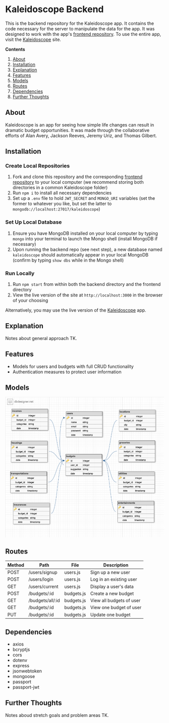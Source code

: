 # Kaleidoscope Backend

This is the backend repository for the Kaleidoscope app. It contains the code necessary for the server to manipulate the data for the app. It was designed to work with the app's [frontend repository](https://github.com/jtreeves/budget-frontend). To use the entire app, visit the [Kaleidoscope](HEROKULINKTK) site.

**Contents**

1. [About](https://github.com/jtreeves/budget-backend#about)
2. [Installation](https://github.com/jtreeves/budget-backend#installation)
3. [Explanation](https://github.com/jtreeves/budget-backend#explanation)
4. [Features](https://github.com/jtreeves/budget-backend#features)
5. [Models](https://github.com/jtreeves/budget-backend#models)
6. [Routes](https://github.com/jtreeves/budget-backend#routes)
7. [Dependencies](https://github.com/jtreeves/budget-backend#dependencies)
8. [Further Thoughts](https://github.com/jtreeves/budget-backend#further-thoughts)

## About

Kaleidoscope is an app for seeing how simple life changes can result in dramatic budget opportunities. It was made through the collaborative efforts of Alan Avery, Jackson Reeves, Jeremy Uriz, and Thomas Gilbert.

## Installation

### Create Local Repositories

1. Fork and clone this repository and the corresponding [frontend repository](https://github.com/jtreeves/budget-frontend) to your local computer (we recommend storing both directories in a common Kaleidoscope folder)
2. Run `npm i` to install all necessary dependencies
3. Set up a `.env` file to hold `JWT_SECRET` and `MONGO_URI` variables (set the former to whatever you like, but set the latter to `mongodb://localhost:27017/kaleidoscope`)

### Set Up Local Database

1. Ensure you have MongoDB installed on your local computer by typing `mongo` into your terminal to launch the Mongo shell (install MongoDB if necessary)
2. Upon running the backend repo (see next step), a new database named `kaleidoscope` should automatically appear in your local MongoDB (confirm by typing `show dbs` while in the Mongo shell)

### Run Locally

1. Run `npm start` from within both the backend directory and the frontend directory
2. View the live version of the site at `http://localhost:3000` in the browser of your choosing

Alternatively, you may use the live version of the [Kaleidoscope](HEROKULINKTK) app.

## Explanation

Notes about general approach TK.

## Features

- Models for users and budgets with full CRUD functionality
- Authentication measures to protect user information

## Models

![ERD](/images/erd.png)

## Routes

| Method | Path             | File       | Description              |
| ------ | ---------------- | ---------- | ------------------------ |
| POST   | /users/signup    | users.js   | Sign up a new user       |
| POST   | /users/login     | users.js   | Log in an existing user  |
| GET    | /users/current   | users.js   | Display a user's data    |
| POST   | /budgets/:id     | budgets.js | Create a new budget      |
| GET    | /budgets/all/:id | budgets.js | View all budgets of user |
| GET    | /budgets/:id     | budgets.js | View one budget of user  |
| PUT    | /budgets/:id     | budgets.js | Update one budget        |

## Dependencies

- axios
- bcryptjs
- cors
- dotenv
- express
- jsonwebtoken
- mongoose
- passport
- passport-jwt

## Further Thoughts

Notes aboud stretch goals and problem areas TK.